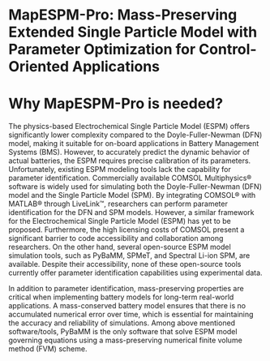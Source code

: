 # MapESPM-Pro: Mass-Preserving Extended Single Particle Model with Parameter Optimization for Control-Oriented Applications

# Why MapESPM-Pro is needed?
The physics-based Electrochemical Single Particle Model (ESPM) offers significantly lower complexity compared to the Doyle-Fuller-Newman (DFN) model, making it suitable for on-board applications in Battery Management Systems (BMS). However, to accurately predict the dynamic behavior of actual batteries, the ESPM requires precise calibration of its parameters. Unfortunately, existing ESPM modeling tools lack the capability for parameter identification.
Commercially available COMSOL Multiphysics® software is widely used for simulating both the Doyle-Fuller-Newman (DFN) model and the Single Particle Model (SPM). By integrating COMSOL® with MATLAB® through LiveLink™, researchers can perform parameter identification for the DFN and SPM models. However, a similar framework for the Electrochemical Single Particle Model (ESPM) has yet to be proposed. Furthermore, the high licensing costs of COMSOL present a significant barrier to code accessibility and collaboration among researchers. On the other hand, several open-source ESPM model simulation tools, such as PyBaMM, SPMeT, and Spectral Li-ion SPM, are available. Despite their accessibility, none of these open-source tools currently offer parameter identification capabilities using experimental data.

In addition to parameter identification, mass-preserving properties are critical when implementing battery models for long-term real-world applications. A mass-conserved battery model ensures that there is no accumulated numerical error over time, which is essential for maintaining the accuracy and reliability of simulations. Among above mentioned software/tools, PyBaMM is the only software that solve ESPM model governing equations using a mass-preserving numerical finite volume method (FVM) scheme.
